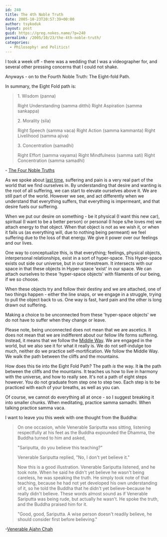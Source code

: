 ```yaml
---
id: 240
title: The 4th Noble Truth
date: 2005-10-23T20:57:39+00:00
author: tsykoduk
layout: post
guid: https://greg.nokes.name/?p=240
permalink: /2005/10/23/the-4th-noble-truth/
categories:
  - Philosophy! and Politics!
---
```

<p>I took a week off - there was a wedding that I was a videographer for, and several other pressing concerns that I could not shake.</p>


<p>Anyways - on to the Fourth Noble Truth: The Eight-fold Path.</p>


<p>In summary, the Eight Fold path is:</p>


<blockquote>1. Wisdom (panna)

<p>Right Understanding (samma ditthi)
Right Aspiration (samma sankappa)</p>


<p>2. Morality (sila)</p>


<p>Right Speech (samma vaca)
Right Action (samma kammanta)
Right Livelihood (samma ajiva)</p>


<p>3. Concentration (samadhi)</p>


<p>Right Effort (samma vayama)
Right Mindfulness (samma sati)
Right Concentration (samma samadhi)</blockquote></p>


<p>- <a href="http://www.buddhanet.net/4noble.htm">The Four Noble Truths</a></p>


<p>As we spoke about <a href="https://greg.nokes.name/2005/10/09/suffering-and-the-path/">last time</a>, suffering and pain is a very real part of the world that we find ourselves in. By understanding that desire and wanting is the root of all suffering, we can start to elevate ourselves above it. We are still part of the world. However we see, and act differently when we understand that everything suffers, that everything is impermeant, and that desire fuels our suffering.</p>


<p>When we put our desire on something - be it physical (I want this new car), spiritual (I want to be a better person) or personal (I hope s/he loves me) we attach energy to that object. When that object is not as we wish it, or when it fails us (as everything will, due to nothing being permeant) we feel suffering due to the loss of that energy. We give it power over our feelings and our lives.</p>


<p>One way to conceptualize this, is that everything; feelings, physical objects, interpersonal relationships, exist in a sort of hyper-space. This Hyper-space exists out side our universe, but in our timestream. It intersects with our space in that these objects in Hyper-space 'exist' in our space. We can attach ourselves to these 'hyper-space objects' with filaments of our being, if we so choose.</p>


<p>When these objects try and follow their destiny and we are attached, one of two things happen - either the line snaps, or we engage in a struggle, trying to pull the object back to us. One way is fast, hard pain and the other is long drawn out suffering.</p>


<p>Making a choice to be unconnected from these 'hyper-space objects' we do not have to suffer when they change or leave.</p>


<p>Please note, being unconnected does not mean that we are ascetics. It does not mean that we are indifferent about our fellow life forms suffering. Instead, it means that we follow the <a href="http://en.wikipedia.org/wiki/Middle_Way">Middle Way</a>. We are engaged in the world, but we also see it for what it really is. We do not self-indulge too much, neither do we practice self-mortification. We follow the Middle Way. We walk the path between the cliffs and the mountains.</p>


<p>How does this tie into the Eight Fold Path? The path <em>is</em> the way. It <strong>is</strong> the path between the cliffs and the mountains. It teaches us how to live in harmony with the universe, and how to really see. It's not a path of eight steps however. You do not graduate from step one to step two. Each step is to be practiced with each of your breaths, as well as you can.</p>


<p>Of course, we cannot do everything all at once - so I suggest breaking it into smaller chunks. When meditating, practice samma samadhi. When talking practice samma vaca.</p>


<p>I want to leave you this week with one thought from the Buddha:</p>


<blockquote>On one occasion, while Venerable Sariputta was sitting, listening respectfully at his feet as the Buddha expounded the Dhamma, the Buddha turned to him and asked,

<p>"Sariputta, do you believe this teaching?"</p>


<p>Venerable Sariputta replied, "No, I don't yet believe it."</p>


<p>Now this is a good illustration. Venerable Sariputta listened, and he took note. When he said he didn't yet believe he wasn't being careless, he was speaking the truth. He simply took note of that teaching, because he had not yet developed his own understanding of it, so he told the Buddha that he didn't yet believe-because he really didn't believe. These words almost sound as if Venerable Sariputta was being rude, but actually he wasn't. He spoke the truth, and the Buddha praised him for it.</p>


<p>"Good, good, Sariputta. A wise person doesn't readily believe, he should consider first before believing." </blockquote></p>


<p>-<a href="http://www.saigon.com/~anson/ebud/ebmed090.htm">Venerable Ajahn Chah</a></p>